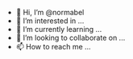 - 👋 Hi, I’m @normabel
- 👀 I’m interested in ...
- 🌱 I’m currently learning ...
- 💞️ I’m looking to collaborate on ...
- 📫 How to reach me ...

<!---
normabel/normabel is a ✨ special ✨ repository because its `README.md` (this file) appears on your GitHub profile.
You can click the Preview link to take a look at your changes.
--->
